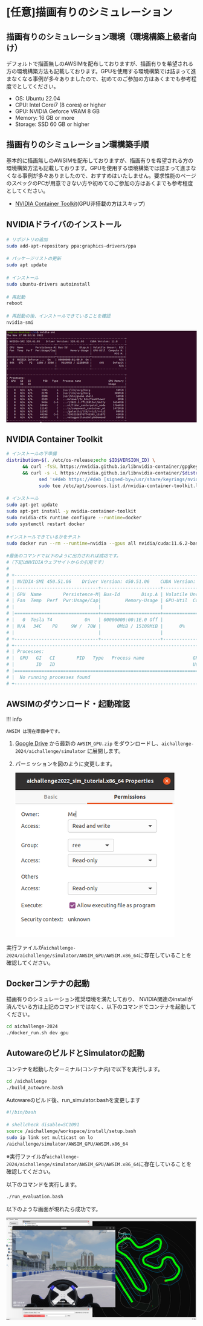 # [任意]描画有りのシミュレーション

## 描画有りのシミュレーション環境（環境構築上級者向け）

デフォルトで描画無しのAWSIMを配布しておりますが、描画有りを希望される方の環境構築方法も記載しております。GPUを使用する環境構築では詰まって進まなくなる事例が多々ありましたので、初めてのご参加の方はあくまでも参考程度でとしてください。

- OS: Ubuntu 22.04
- CPU: Intel Corei7 (8 cores) or higher
- GPU: NVIDIA Geforce VRAM 8 GB
- Memory: 16 GB or more
- Storage: SSD 60 GB or higher

## 描画有りのシミュレーション環構築手順

基本的に描画無しのAWSIMを配布しておりますが、描画有りを希望される方の環境構築方法も記載しております。GPUを使用する環境構築では詰まって進まなくなる事例が多々ありましたので、おすすめはいたしません。要求性能のページのスペックのPCが用意できない方や初めてのご参加の方はあくまでも参考程度としてください。

- [NVIDIA Container Toolkit](https://docs.nvidia.com/datacenter/cloud-native/container-toolkit/install-guide.html)(GPU非搭載の方はスキップ)

## NVIDIAドライバのインストール

```bash
# リポジトリの追加
sudo add-apt-repository ppa:graphics-drivers/ppa

# パッケージリストの更新
sudo apt update

# インストール
sudo ubuntu-drivers autoinstall

# 再起動
reboot

# 再起動の後、インストールできていることを確認
nvidia-smi
```

![nvidia-smi](./images/installation/nvidia-smi.png)

## NVIDIA Container Toolkit

```bash
# インストールの下準備
distribution=$(. /etc/os-release;echo $ID$VERSION_ID) \
      && curl -fsSL https://nvidia.github.io/libnvidia-container/gpgkey | sudo gpg --dearmor -o /usr/share/keyrings/nvidia-container-toolkit-keyring.gpg \
      && curl -s -L https://nvidia.github.io/libnvidia-container/$distribution/libnvidia-container.list | \
            sed 's#deb https://#deb [signed-by=/usr/share/keyrings/nvidia-container-toolkit-keyring.gpg] https://#g' | \
            sudo tee /etc/apt/sources.list.d/nvidia-container-toolkit.list

# インストール
sudo apt-get update
sudo apt-get install -y nvidia-container-toolkit
sudo nvidia-ctk runtime configure --runtime=docker
sudo systemctl restart docker

#インストールできているかをテスト
sudo docker run --rm --runtime=nvidia --gpus all nvidia/cuda:11.6.2-base-ubuntu20.04 nvidia-smi

#最後のコマンドで以下のように出力されれば成功です。
#（下記はNVIDIAウェブサイトからの引用です）
#
# +-----------------------------------------------------------------------------+
# | NVIDIA-SMI 450.51.06    Driver Version: 450.51.06    CUDA Version: 11.0     |
# |-------------------------------+----------------------+----------------------+
# | GPU  Name        Persistence-M| Bus-Id        Disp.A | Volatile Uncorr. ECC |
# | Fan  Temp  Perf  Pwr:Usage/Cap|         Memory-Usage | GPU-Util  Compute M. |
# |                               |                      |               MIG M. |
# |===============================+======================+======================|
# |   0  Tesla T4            On   | 00000000:00:1E.0 Off |                    0 |
# | N/A   34C    P8     9W /  70W |      0MiB / 15109MiB |      0%      Default |
# |                               |                      |                  N/A |
# +-------------------------------+----------------------+----------------------+
# +-----------------------------------------------------------------------------+
# | Processes:                                                                  |
# |  GPU   GI   CI        PID   Type   Process name                  GPU Memory |
# |        ID   ID                                                   Usage      |
# |=============================================================================|
# |  No running processes found                                                 |
# +-----------------------------------------------------------------------------+
```

## AWSIMのダウンロード・起動確認

!!! info

    AWSIM は現在準備中です。

1. [Google Drive](https://drive.google.com/drive/) から最新の `AWSIM_GPU.zip` をダウンロードし、`aichallenge-2024/aichallenge/simulator` に展開します。

2. パーミッションを図のように変更します。

   ![パーミッション変更の様子](./images/installation/permmision.png)

実行ファイルが`aichallenge-2024/aichallenge/simulator/AWSIM_GPU/AWSIM.x86_64`に存在していることを確認してください。

## Dockerコンテナの起動

描画有りのシミュレーション推奨環境を満たしており、
NVIDIA関連のinstallが済んでいる方は上記のコマンドではなく、以下のコマンドでコンテナを起動してください。

```bash
cd aichallenge-2024
./docker_run.sh dev gpu
```

## AutowareのビルドとSimulatorの起動

コンテナを起動したターミナル(コンテナ内)で以下を実行します。

```bash
cd /aichallenge
./build_autoware.bash
```

Autowareのビルド後、run_simulator.bashを変更します

```bash
#!/bin/bash

# shellcheck disable=SC1091
source /aichallenge/workspace/install/setup.bash
sudo ip link set multicast on lo
/aichallenge/simulator/AWSIM_GPU/AWSIM.x86_64
```

※実行ファイルが`aichallenge-2024/aichallenge/simulator/AWSIM_GPU/AWSIM.x86_64`に存在していることを確認してください。

以下のコマンドを実行します。

```bash
./run_evaluation.bash
```

以下のような画面が現れたら成功です。

![AWSIM-Autoware](./images/AWSIM%26Autoware.png)
